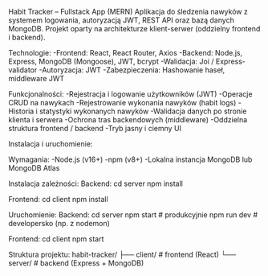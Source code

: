 Habit Tracker – Fullstack App (MERN)
Aplikacja do śledzenia nawyków z systemem logowania, autoryzacją JWT, REST API oraz bazą danych MongoDB. Projekt oparty na architekturze klient-serwer (oddzielny frontend i backend).

Technologie:
-Frontend: React, React Router, Axios
-Backend: Node.js, Express, MongoDB (Mongoose), JWT, bcrypt
-Walidacja: Joi / Express-validator
-Autoryzacja: JWT
-Zabezpieczenia: Hashowanie haseł, middleware JWT

Funkcjonalności:
-Rejestracja i logowanie użytkowników (JWT)
-Operacje CRUD na nawykach
-Rejestrowanie wykonania nawyków (habit logs)
-Historia i statystyki wykonanych nawyków
-Walidacja danych po stronie klienta i serwera
-Ochrona tras backendowych (middleware)
-Oddzielna struktura frontend / backend
-Tryb jasny i ciemny UI

Instalacja i uruchomienie:

Wymagania:
-Node.js (v16+)
-npm (v8+)
-Lokalna instancja MongoDB lub MongoDB Atlas

Instalacja zależności:
Backend:
cd server
npm install

Frontend:
cd client
npm install

Uruchomienie:
Backend:
cd server
npm start        # produkcyjnie
npm run dev      # developersko (np. z nodemon)

Frontend:
cd client
npm start

Struktura projektu:
habit-tracker/
├── client/    # frontend (React)
└── server/    # backend (Express + MongoDB)
